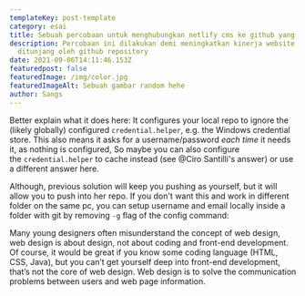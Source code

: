 ```yaml
---
templateKey: post-template
category: esai
title: Sebuah percobaan untuk menghubungkan netlify cms ke github yang baru
description: Percobaan ini dilakukan demi meningkatkan kinerja website yang
  ditunjang oleh github repository
date: 2021-09-06T14:11:46.153Z
featuredpost: false
featuredImage: /img/color.jpg
featuredImageAlt: Sebuah gambar random hehe
author: Sangs
---
```

Better explain what it does here: It configures your local repo to ignore the (likely globally) configured `credential.helper`, e.g. the Windows credential store. This also means it asks for a username/password *each time* it needs it, as nothing is configured, So maybe you can also configure the `credential.helper` to cache instead (see @Ciro Santilli's answer) or use a different answer here.

Although, previous solution will keep you pushing as yourself, but it will allow you to push into her repo. If you don't want this and work in different folder on the same pc, you can setup username and email locally inside a folder with git by removing `-g` flag of the config command:

Many young designers often misunderstand the concept of web design, web design is about design, not about coding and front-end development. Of course, it would be great if you know some coding language (HTML, CSS, Java), but you can’t get yourself deep into front-end development, that’s not the core of web design. Web design is to solve the communication problems between users and web page information.